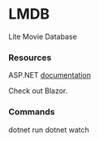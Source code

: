 # LMDB

Lite Movie Database

### Resources

ASP.NET [documentation](https://learn.microsoft.com/en-us/aspnet/core/?view=aspnetcore-7.0)

Check out Blazor.

### Commands

dotnet run
dotnet watch
